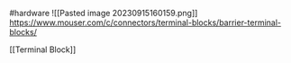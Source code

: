#hardware 
![[Pasted image 20230915160159.png]] 
https://www.mouser.com/c/connectors/terminal-blocks/barrier-terminal-blocks/


[[Terminal Block]]
